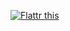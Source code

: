<a href="https://flattr.com/submit/auto?user_id=FetterChiller&url=https%3A%2F%2Fgithub.com%2FAypac%2Fuhh-print" target="_blank"><img src="//button.flattr.com/flattr-badge-large.png" alt="Flattr this" title="Flattr this" border="0"></a>
